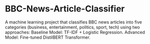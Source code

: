# BBC-News-Article-Classifier
A machine learning project that classifies BBC news articles into five categories (business, entertainment, politics, sport, tech) using two approaches:  Baseline Model: TF-IDF + Logistic Regression.  Advanced Model: Fine-tuned DistilBERT Transformer.
